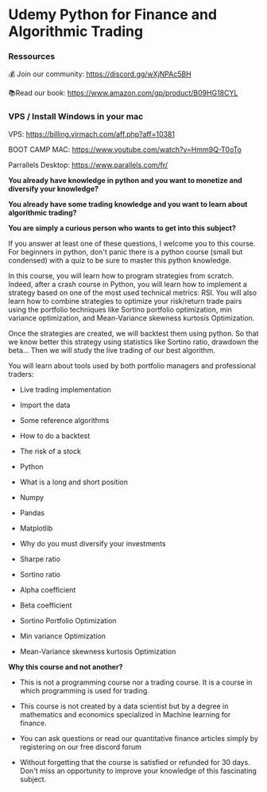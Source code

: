 # Udemy Python for Finance and Algorithmic Trading
 
### Ressources

💰 Join our community: https://discord.gg/wXjNPAc5BH

📚Read our book: https://www.amazon.com/gp/product/B09HG18CYL 



### VPS / Install Windows in your mac

VPS: https://billing.virmach.com/aff.php?aff=10381

BOOT CAMP MAC: https://www.youtube.com/watch?v=Hmm9Q-T0oTo

Parrallels Desktop: https://www.parallels.com/fr/



**You already have knowledge in python and you want to monetize and diversify your knowledge?**

**You already have some trading knowledge and you want to learn about algorithmic trading?**

**You are simply a curious person who wants to get into this subject?**

If you answer at least one of these questions, I welcome you to this course. For beginners in python, don't panic there is a python course (small but condensed) with a quiz to be sure to master this python knowledge.

In this course, you will learn how to program strategies from scratch. Indeed, after a crash course in Python, you will learn how to implement a strategy based on one of the most used technical metrics: RSI. You will also learn how to combine strategies to optimize your risk/return trade pairs using the portfolio techniques like Sortino portfolio optimization, min variance optimization, and Mean-Variance skewness kurtosis Optimization.

Once the strategies are created, we will backtest them using python. So that we know better this strategy using statistics like Sortino ratio, drawdown the beta... Then we will study the live trading of our best algorithm.

You will learn about tools used by both portfolio managers and professional traders:

* Live trading implementation

* Import the data

* Some reference algorithms

* How to do a backtest

* The risk of a stock

* Python

* What is a long and short position

* Numpy

* Pandas

* Matplotlib

* Why do you must diversify your investments

* Sharpe ratio

* Sortino ratio

* Alpha coefficient

* Beta coefficient

* Sortino Portfolio Optimization

* Min variance Optimization

* Mean-Variance skewness kurtosis Optimization

**Why this course and not another?**

* This is not a programming course nor a trading course. It is a course in which programming is used for trading.

* This course is not created by a data scientist but by a degree in mathematics and economics specialized in Machine learning for finance.

* You can ask questions or read our quantitative finance articles simply by registering on our free discord forum

* Without forgetting that the course is satisfied or refunded for 30 days. Don't miss an opportunity to improve your knowledge of this fascinating subject.
